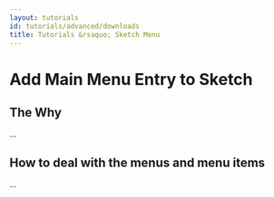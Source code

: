 ```yaml
---
layout: tutorials
id: tutorials/advanced/downloads
title: Tutorials &rsaquo; Sketch Menu
---
```


# Add Main Menu Entry to Sketch

## The Why
...

## How to deal with the menus and menu items
...
